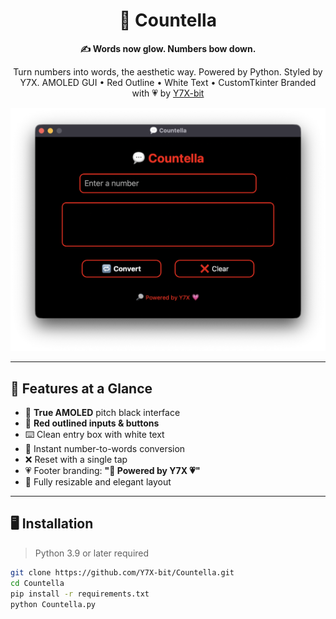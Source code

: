 <div align="center">

# 🎯 Countella
**✍️ Words now glow. Numbers bow down.**

Turn numbers into words, the aesthetic way. Powered by Python. Styled by Y7X.
AMOLED GUI • Red Outline • White Text • CustomTkinter
Branded with 💗 by [Y7X-bit](https://github.com/Y7X-bit)

<img src="assets/a.png" width="600"/>

</div>



---

## 🌟 Features at a Glance

- 🖤 **True AMOLED** pitch black interface
- 🔴 **Red outlined inputs & buttons**
- ⌨️ Clean entry box with white text
- 🧠 Instant number-to-words conversion
- ❌ Reset with a single tap
- 💗 Footer branding: <b>"🔎 Powered by Y7X 💗"</b>
- 📱 Fully resizable and elegant layout

---

## 🖥️ Installation

> Python 3.9 or later required

```bash
git clone https://github.com/Y7X-bit/Countella.git
cd Countella
pip install -r requirements.txt
python Countella.py